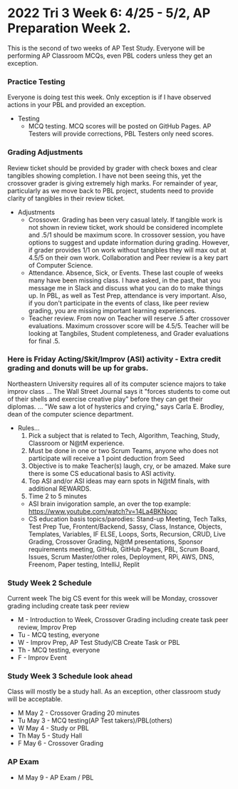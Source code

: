 # 2022 Tri 3 Week 6: 4/25 - 5/2, AP Preparation Week 2.
This is the second of two weeks of AP Test Study. Everyone will be performing AP Classroom MCQs, even PBL coders unless they get an exception.
### Practice Testing
Everyone is doing test this week.  Only exception is if I have observed actions in your PBL and provided an exception.
* Testing
    * MCQ testing.  MCQ scores will be posted on GitHub Pages.  AP Testers will provide corrections, PBL Testers only need scores.
### Grading Adjustments
Review ticket should be provided by grader with check boxes and clear tangibles showing completion. I have not been seeing this, yet the crossover grader is giving extremely high marks.  For remainder of year, particularly as we move back to PBL project, students need to provide clarity of tangibles in their review ticket.
* Adjustments
    * Crossover.  Grading has been very casual lately. If tangible work is not shown in review ticket, work should be considered incomplete and .5/1 should be maximum score.  In crossover session, you have options to suggest and update information during grading.  However, if grader provides 1/1 on work without tangibles they will max out at 4.5/5 on their own work.  Collaboration and Peer review is a key part of Computer Science.
    * Attendance.  Absence, Sick, or Events.  These last couple of weeks many have been missing class.  I have asked, in the past, that you message me in Slack and discuss what you can do to make things up.  In PBL, as well as Test Prep, attendance is very important.  Also, if you don't participate in the events of class, like peer review grading, you are missing important learning experiences.
    * Teacher review.  From now on Teacher will reserve .5 after crossover evaluations.  Maximum crossover score will be 4.5/5.  Teacher will be looking at Tangbiles, Student completeness, and Grader evaluations for final .5.  
### Here is Friday Acting/Skit/Improv (ASI) activity - Extra credit grading and donuts will be up for grabs.
Northeastern University requires all of its computer science majors to take improv class ... The Wall Street Journal says it "forces students to come out of their shells and exercise creative play" before they can get their diplomas. ... "We saw a lot of hysterics and crying," says Carla E. Brodley, dean of the computer science department.  
* Rules...
    1. Pick a subject that is related to Tech, Algorithm, Teaching, Study, Classroom or N@tM experience.
    2. Must be done in one or two Scrum Teams, anyone who does not participate will receive a 1 point deduction from Seed
    3. Objective is to make Teacher(s) laugh, cry, or be amazed. Make sure there is some CS educational basis to ASI activity.
    4. Top ASI and/or ASI ideas may earn spots in N@tM finals, with additional REWARDS.
    5. Time 2 to 5 minutes
    * ASI brain invigoration sample, an over the top example: https://www.youtube.com/watch?v=14La4BKNoqc
    * CS education basis topics/parodies: Stand-up Meeting, Tech Talks, Test Prep Tue, Frontent/Backend, Sassy, Class, Instance, Objects, Templates, Variables, IF ELSE, Loops, Sorts, Recursion, CRUD, Live Grading, Crossover Grading, N@tM presentations, Sponsor requirements meeting, GitHub, GitHub Pages, PBL, Scrum Board, Issues, Scrum Master/other roles,  Deployment, RPi, AWS, DNS, Freenom, Paper testing, IntelliJ, Replit 
### Study Week 2 Schedule
Current week
The big CS event for this week will be Monday, crossover grading including create task peer review
* M - Introduction to Week, Crossover Grading including create task peer review, Improv Prep
* Tu - MCQ testing, everyone
* W - Improv Prep, AP Test Study/CB Create Task or PBL
* Th - MCQ testing, everyone
* F - Improv Event
###  Study Week 3 Schedule look ahead
Class will mostly be a study hall.  As an exception, other classroom study will be acceptable.  
* M May 2 - Crossover Grading 20 minutes
* Tu May 3 -  MCQ testing(AP Test takers)/PBL(others)
* W May 4 - Study or PBL
* Th May 5 - Study Hall
* F May 6 - Crossover Grading
### AP Exam
* M May 9 - AP Exam / PBL


